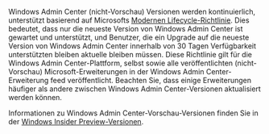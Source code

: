 Windows Admin Center (nicht-Vorschau) Versionen werden kontinuierlich, unterstützt basierend auf Microsofts [Modernen Lifecycle-Richtlinie](https://support.microsoft.com/help/30881/modern-lifecycle-policy). Dies bedeutet, dass nur die neueste Version von Windows Admin Center ist gewartet und unterstützt, und Benutzer, die ein Upgrade auf die neueste Version von Windows Admin Center innerhalb von 30 Tagen Verfügbarkeit unterstützten bleiben aktuelle bleiben müssen. Diese Richtlinie gilt für die Windows Admin Center-Plattform, selbst sowie alle veröffentlichten (nicht-Vorschau) Microsoft-Erweiterungen in der Windows Admin Center-Erweiterung feed veröffentlicht. Beachten Sie, dass einige Erweiterungen häufiger als andere zwischen Windows Admin Center-Versionen aktualisiert werden können.

Informationen zu Windows Admin Center-Vorschau-Versionen finden Sie in der [Windows Insider Preview-Versionen](https://www.microsoft.com/en-us/software-download/windowsinsiderpreviewserver).
